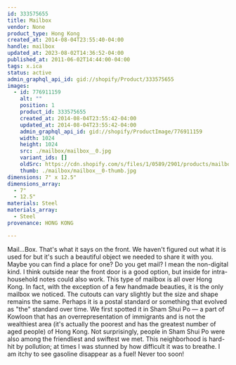 ```yaml
---
id: 333575655
title: Mailbox
vendor: None
product_type: Hong Kong
created_at: 2014-08-04T23:55:40-04:00
handle: mailbox
updated_at: 2023-08-02T14:36:52-04:00
published_at: 2011-06-02T14:44:00-04:00
tags: x.ica
status: active
admin_graphql_api_id: gid://shopify/Product/333575655
images:
  - id: 776911159
    alt: ""
    position: 1
    product_id: 333575655
    created_at: 2014-08-04T23:55:42-04:00
    updated_at: 2014-08-04T23:55:42-04:00
    admin_graphql_api_id: gid://shopify/ProductImage/776911159
    width: 1024
    height: 1024
    src: ./mailbox/mailbox__0.jpg
    variant_ids: []
    oldSrc: https://cdn.shopify.com/s/files/1/0589/2901/products/mailbox.jpeg?v=1407210942
    thumb: ./mailbox/mailbox__0-thumb.jpg
dimensions: 7" x 12.5"
dimensions_array:
  - 7"
  - 12.5"
materials: Steel
materials_array:
  - Steel
provenance: HONG KONG

---
```


Mail...Box. That's what it says on the front. We haven't figured out what it is used for but it's such a beautiful object we needed to share it with you. Maybe you can find a place for one? Do you get mail? I mean the non-digital kind. I think outside near the front door is a good option, but inside for intra-household notes could also work. This type of mailbox is all over Hong Kong. In fact, with the exception of a few handmade beauties, it is the only mailbox we noticed. The cutouts can vary slightly but the size and shape remains the same. Perhaps it is a postal standard or something that evolved as "the" standard over time. We first spotted it in Sham Shui Po — a part of Kowloon that has an overrepresentation of immigrants and is not the wealthiest area (it's actually the poorest and has the greatest number of aged people) of Hong Kong. Not surprisingly, people in Sham Shui Po were also among the friendliest and swiftest we met. This neighborhood is hard-hit by pollution; at times I was stunned by how difficult it was to breathe. I am itchy to see gasoline disappear as a fuel! Never too soon!